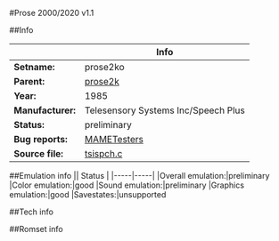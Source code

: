 #Prose 2000/2020 v1.1

##Info

||Info|
|-----|-----|
|**Setname:**|prose2ko
|**Parent:**|[prose2k](prose2k.md)
|**Year:**|1985
|**Manufacturer:**|Telesensory Systems Inc/Speech Plus
|**Status:**|preliminary
|**Bug reports:**|[MAMETesters](http://mametesters.org/view_all_set.php?type=1&temporary=y&search=tsispch.c)
|**Source file:**|[tsispch.c](https://github.com/mamedev/mame/blob/master/src/mess/drivers/tsispch.c)

##Emulation info
|| Status |
|-----|-----|
|Overall emulation:|preliminary
|Color emulation:|good
|Sound emulation:|preliminary
|Graphics emulation:|good
|Savestates:|unsupported

##Tech info

##Romset info

<!--- START OF EDITED COMMENT DO NOT TOUCH TEXT ABOVE-->
